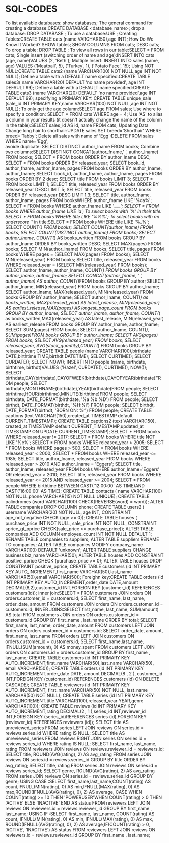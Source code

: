 # SQL-CODES
To list available databases: show databases;
The general command for creating a database:CREATE DATABASE <database_name>;
drop a database: DROP DATABASE <database-name>;
To use a database:USE <database-name>;
Creating Tables:CREATE TABLE cats (name VARCHAR(50),age INT);
How Do We Know It Worked? SHOW tables; SHOW COLUMNS FROM cats; DESC cats;
To drop a table: DROP TABLE <table-name>;
To view all rows in our table:SELECT * FROM cats;
Single insert (switching order of name and age):INSERT INTO cats (age, name)VALUES   (2, 'Beth');
Multiple Insert: INSERT INTO sales (name, age) VALUES   ('Meatball', 5),   ('Turkey', 1),   ('Potato Face', 15);
Using NOT NULL:CREATE TABLE cats2 (name VARCHAR(100) NOT NULL,age INT NOT NULL);
Define a table with a DEFAULT name specified:CREATE TABLE sales3( name VARCHAR(20) DEFAULT 'no name provided', age INT DEFAULT 99);
Define a table with a DEFAULT name specified:CREATE TABLE cats3  (name VARCHAR(20) DEFAULT 'no name provided',age INT DEFAULT 99);
specifying a PRIMARY KEY: CREATE TABLE unique_sale (sale_id INT PRIMARY KEY,name VARCHAR(100) NOT NULL,age INT NOT NULL);
To only get the age column:SELECT age FROM sales;
Use where to specify a condition: SELECT * FROM cats WHERE age = 4;
Use 'AS' to alias a column in your results (it doesn't actually change the name of the column in the table):SELECT sales_id AS id, name FROM cats;
Updating Data Change long hair to shorthair:UPDATE sales SET breed='Shorthair' WHERE breed='Tabby';
Delete all sales with name of 'Egg':DELETE FROM sales WHERE name='Egg';    
avoide duplicate: SELECT DISTINCT author_lname FROM books;
Combine two columns:SELECT DISTINCT CONCAT(author_fname,' ', author_lname) FROM books;
SELECT * FROM books ORDER BY author_lname DESC;
SELECT * FROM books ORDER BY released_year;
SELECT book_id, author_fname, author_lname, pages FROM books ORDER BY author_lname, author_fname;
SELECT book_id, author_fname, author_lname, pages FROM books ORDER BY 2 desc;
SELECT title FROM books LIMIT 3;
SELECT * FROM books LIMIT 1;
SELECT title, released_year FROM books ORDER BY released_year DESC LIMIT 5;
SELECT title, released_year FROM books ORDER BY released_year DESC LIMIT 1,3;
SELECT title, author_fname, author_lname, pages FROM booksWHERE author_fname LIKE '%da%';
SELECT * FROM books WHERE author_fname LIKE '____';
SELECT * FROM books WHERE author_fname LIKE '_a_';
To select books with '%' in their title:
SELECT * FROM books WHERE title LIKE '%\%%';
To select books with an underscore '_' in title:SELECT * FROM books WHERE title LIKE '%\_%';
SELECT COUNT(*) FROM books; 
SELECT COUNT(author_lname) FROM books; 
SELECT COUNT(DISTINCT author_lname) FROM books;
SELECT author_lname, COUNT(*) AS books_written FROM  books GROUP BY author_lname ORDER BY books_written DESC;
SELECT MAX(pages) FROM books; 
SELECT MIN(author_lname) FROM books;
SELECT title, pages FROM books WHERE pages = (SELECT MAX(pages) FROM books);
SELECT MIN(released_year) FROM books;
SELECT title, released_year FROM books 
WHERE released_year = (SELECT MIN(released_year) FROM books);
SELECT author_fname, author_lname, COUNT(*) FROM books GROUP BY author_lname, author_fname;
SELECT CONCAT(author_fname, ' ', author_lname) AS author,  COUNT(*)FROM books GROUP BY author;
SELECT author_lname, MIN(released_year) FROM books GROUP BY author_lname;
SELECT author_lname, MAX(released_year), MIN(released_year) FROM books GROUP BY author_lname;
SELECT 	author_lname, 	COUNT(*) as books_written, 	MAX(released_year) AS latest_release,	MIN(released_year)  AS earliest_release,MAX(pages) AS longest_page_count FROM books GROUP BY author_lname;
SELECT 	author_lname, author_fname,	COUNT(*) as books_written,MAX(released_year) AS latest_release,	MIN(released_year)  AS earliest_release FROM books GROUP BY author_lname, author_fname;
SELECT SUM(pages) FROM books; 
SELECT author_lname, COUNT(*), SUM(pages)FROM books GROUP BY author_lname;
SELECT AVG(pages) FROM books; 
SELECT AVG(released_year) FROM books; 
SELECT released_year, AVG(stock_quantity),COUNT(*) FROM books GROUP BY released_year;
CREATE TABLE people (name VARCHAR(100),birthdate DATE,birthtime TIME,birthdt DATETIME);
SELECT CURTIME(); 
SELECT CURDATE(); 
SELECT NOW(); 
INSERT INTO people (name, birthdate, birthtime, birthdt)VALUES ('Hazel', CURDATE(), CURTIME(), NOW());
SELECT birthdate,DAY(birthdate),DAYOFWEEK(birthdate),DAYOFYEAR(birthdate)FROM people;
SELECT birthdate,MONTHNAME(birthdate),YEAR(birthdate)FROM people;
SELECT birthtime,HOUR(birthtime),MINUTE(birthtime)FROM people;
SELECT birthdate, DATE_FORMAT(birthdate, '%a %b %D') FROM people; 
SELECT birthdt, DATE_FORMAT(birthdt, '%H:%i') FROM people; 
SELECT birthdt, DATE_FORMAT(birthdt, 'BORN ON: %r') FROM people;
CREATE TABLE captions (text VARCHAR(150),created_at TIMESTAMP default CURRENT_TIMESTAMP); 
CREATE TABLE captions2 (text VARCHAR(150),  created_at TIMESTAMP default CURRENT_TIMESTAMP,updated_at TIMESTAMP ON UPDATE CURRENT_TIMESTAMP);
SELECT * FROM books WHERE released_year != 2017;
SELECT * FROM books WHERE title NOT LIKE '%e%';
SELECT * FROM books WHERE released_year > 2005;
SELECT * FROM books WHERE pages > 500;
SELECT * FROM books WHERE released_year < 2000;
SELECT * FROM books WHERE released_year <= 1985;
SELECT title, author_lname, released_year FROM books
WHERE released_year > 2010 AND author_lname = 'Eggers';
SELECT title, author_lname, released_year FROM books WHERE author_lname='Eggers' OR released_year > 2010;
SELECT title, released_year FROM books WHERE released_year <= 2015 AND released_year >= 2004;
SELECT * FROM people WHERE birthtime BETWEEN CAST('12:00:00' AS TIME)AND CAST('16:00:00' AS TIME);
CREATE TABLE contacts (	name VARCHAR(100) NOT NULL,phone VARCHAR(15) NOT NULL UNIQUE);
CREATE TABLE palindromes (word VARCHAR(100) CHECK(REVERSE(word) = word));
ALTER TABLE companies DROP COLUMN phone;
CREATE TABLE users2 ( username VARCHAR(20) NOT NULL, age INT, CONSTRAINT age_not_negative CHECK (age >= 0));
CREATE TABLE houses ( purchase_price INT NOT NULL, sale_price INT NOT NULL, CONSTRAINT sprice_gt_pprice CHECK(sale_price >= purchase_price));
ALTER TABLE companies ADD COLUMN employee_count INT NOT NULL DEFAULT 1;
RENAME TABLE companies to suppliers;
ALTER TABLE suppliers RENAME TO companies;
ALTER TABLE companies MODIFY company_name VARCHAR(100) DEFAULT 'unknown';
ALTER TABLE suppliers CHANGE business biz_name VARCHAR(50);
ALTER TABLE houses ADD CONSTRAINT positive_pprice CHECK (purchase_price >= 0);
ALTER TABLE houses DROP CONSTRAINT positive_pprice;
CREATE TABLE customers (id INT PRIMARY KEY AUTO_INCREMENT,first_name VARCHAR(50),last_name VARCHAR(50),email VARCHAR(50));
Foreighn key:CREATE TABLE orders (id INT PRIMARY KEY AUTO_INCREMENT,order_date DATE,amount DECIMAL(8,2),customer_id INT,FOREIGN KEY (customer_id) REFERENCES customers(id));
inner join:SELECT * FROM customers JOIN orders ON orders.customer_id = customers.id;
SELECT first_name, last_name, order_date, amount FROM customers JOIN orders ON orders.customer_id = customers.id;
INNER JOINS:SELECT first_name, last_name, SUM(amount) AS total FROM customers JOIN orders ON orders.customer_id = customers.id GROUP BY first_name , last_name ORDER BY total;
SELECT first_name, last_name, order_date, amount FROM customers LEFT JOIN orders ON orders.customer_id = customers.id;
SELECT order_date, amount, first_name, last_name FROM orders LEFT JOIN customers ON orders.customer_id = customers.id;
SELECT first_name,last_name, IFNULL(SUM(amount), 0) AS money_spent FROM customers LEFT JOIN orders ON customers.id = orders.customer_id GROUP BY first_name , last_name;
CREATE TABLE customers (id INT PRIMARY KEY AUTO_INCREMENT,first_name VARCHAR(50),last_name VARCHAR(50), email VARCHAR(50));
CREATE TABLE orders (id INT PRIMARY KEY AUTO_INCREMENT,order_date DATE, amount DECIMAL(8 , 2 ), customer_id INT,FOREIGN KEY (customer_id) REFERENCES customers (id) ON DELETE CASCADE);
CREATE TABLE reviewers (id INT PRIMARY KEY AUTO_INCREMENT, first_name VARCHAR(50) NOT NULL, last_name VARCHAR(50) NOT NULL);
CREATE TABLE series (id INT PRIMARY KEY AUTO_INCREMENT,title VARCHAR(100),released_year YEAR,genre VARCHAR(100));
CREATE TABLE reviews (id INT PRIMARY KEY AUTO_INCREMENT,rating DECIMAL(2 , 1 ),series_id INT,reviewer_id INT,FOREIGN KEY (series_id)REFERENCES series (id),FOREIGN KEY (reviewer_id)        REFERENCES reviewers (id));
SELECT title AS unreviewed_series FROM series LEFT JOIN reviews ON series.id = reviews.series_id WHERE rating IS NULL;
SELECT title AS unreviewed_series FROM reviews RIGHT JOIN series ON series.id = reviews.series_id WHERE rating IS NULL;
SELECT first_name, last_name, rating FROM reviewers JOIN reviews ON reviews.reviewer_id = reviewers.id;
SELECT title, ROUND(AVG(rating), 2) AS avg_rating FROM series JOIN reviews ON series.id = reviews.series_id GROUP BY title ORDER BY avg_rating;
SELECT title, rating FROM series JOIN reviews ON series.id = reviews.series_id;
SELECT genre, ROUND(AVG(rating), 2) AS avg_rating FROM series JOIN reviews ON series.id = reviews.series_id GROUP BY genre;
USING CASE :SELECT first_name,last_name,COUNT(rating) AS count,IFNULL(MIN(rating), 0) AS min,IFNULL(MAX(rating), 0) AS max,ROUND(IFNULL(AVG(rating), 0), 2) AS average, CASE WHEN COUNT(rating) >= 10 THEN 'POWERUSER'WHEN COUNT(rating) > 0 THEN 'ACTIVE' ELSE 'INACTIVE' END AS status FROM reviewers LEFT JOIN reviews ON reviewers.id = reviews.reviewer_id GROUP BY first_name , last_name;
USING IF :SELECT first_name, last_name, COUNT(rating) AS count, IFNULL(MIN(rating), 0) AS min, IFNULL(MAX(rating), 0) AS max, ROUND(IFNULL(AVG(rating), 0), 2) AS average,IF(COUNT(rating) > 0,
        'ACTIVE', 'INACTIVE') AS status FROM reviewers LEFT JOIN reviews ON reviewers.id = reviews.reviewer_id GROUP BY first_name , last_name;
